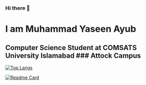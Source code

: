 ### Hi there 👋
# I am Muhammad Yaseen Ayub
## Computer Science Student at COMSATS University Islamabad ### Attock Campus

[![Top Langs](https://github-readme-stats.vercel.app/api/top-langs/?username=MuhammadYaseenAyub&theme=dark)](https://github.com/MuhammadYaseenAyub)

[![Readme Card](https://github-readme-stats.vercel.app/api/pin/?username=MuhammadYaseenAyub&repo=hello-strangers&theme=dark)](https://github.com/MuhammadYaseenAyub/hello-strangers)

<!--
**MuhammadYaseenAyub/MuhammadYaseenAyub** is a ✨ _special_ ✨ repository because its `README.md` (this file) appears on your GitHub profile.

Here are some ideas to get you started:

- 🔭 I’m currently working on ...
- 🌱 I’m currently learning ...
- 👯 I’m looking to collaborate on ...
- 🤔 I’m looking for help with ...
- 💬 Ask me about ...
- 📫 How to reach me: ...
- 😄 Pronouns: ...
- ⚡ Fun fact: ...
-->
